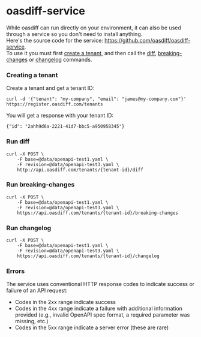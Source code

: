 # oasdiff-service
While oasdiff can run directly on your environment, it can also be used through a service so you don't need to install anything.  
Here's the source code for the service: https://github.com/oasdiff/oasdiff-service.  
To use it you must first [create a tenant](#creating-a-tenant), and then call the [diff](#run-diff), [breaking-changes](#run-breaking-changes) or [changelog](#run-changelog) commands.

### Creating a tenant
Create a tenant and get a tenant ID:
```
curl -d '{"tenant": "my-company", "email": "james@my-company.com"}' https://register.oasdiff.com/tenants
```
You will get a response with your tenant ID:
```
{"id": "2ahh9d6a-2221-41d7-bbc5-a950958345"}
```
### Run diff
```
curl -X POST \
    -F base=@data/openapi-test1.yaml \
    -F revision=@data/openapi-test3.yaml \
    http://api.oasdiff.com/tenants/{tenant-id}/diff
```

### Run breaking-changes
```
curl -X POST \
    -F base=@data/openapi-test1.yaml \
    -F revision=@data/openapi-test3.yaml \
    https://api.oasdiff.com/tenants/{tenant-id}/breaking-changes
```

### Run changelog
```
curl -X POST \
    -F base=@data/openapi-test1.yaml \
    -F revision=@data/openapi-test3.yaml \
    https://api.oasdiff.com/tenants/{tenant-id}/changelog
```
### Errors
The service uses conventional HTTP response codes to indicate success or failure of an API request:
- Codes in the 2xx range indicate success
- Codes in the 4xx range indicate a failure with additional information provided (e.g., invalid OpenAPI spec format, a required parameter was missing, etc.)
- Codes in the 5xx range indicate a server error (these are rare)
